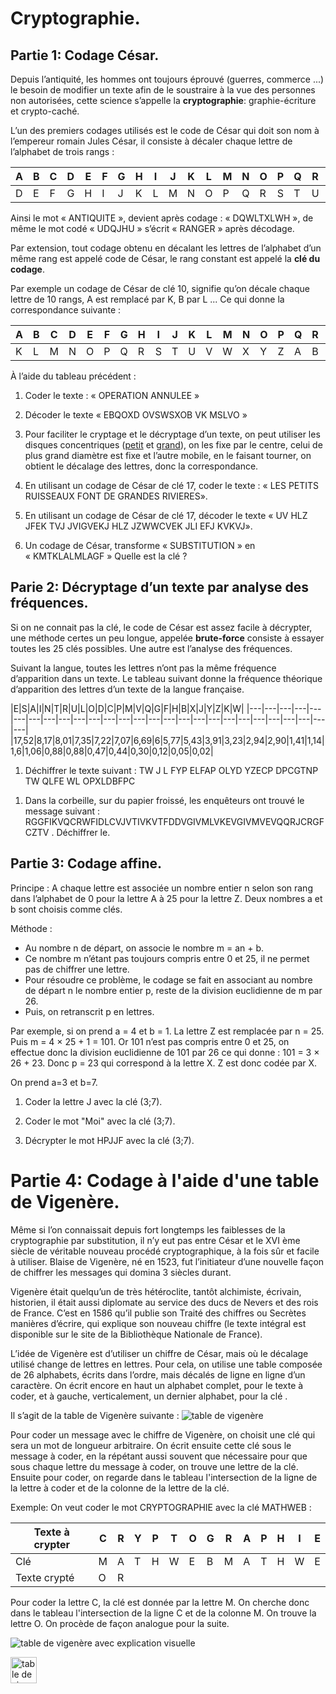 Cryptographie.
=============

Partie 1: Codage César.
----------------------

Depuis l’antiquité, les hommes ont toujours éprouvé (guerres, commerce ...) le besoin de modifier un texte afin de le soustraire à la vue des personnes non autorisées, cette science s’appelle la **cryptographie**:  graphie-écriture et crypto-caché.

L’un des premiers codages utilisés est le code de César qui doit son nom à l’empereur romain Jules César, il consiste à décaler chaque lettre de l’alphabet de trois rangs :

|A|B|C|D|E|F|G|H|I|J|K|L|M|N|O|P|Q|R|S|T|U|V|W|X|Y|Z|
|---|---|---|---|---|---|---|---|---|---|---|---|---|---|---|---|---|---|---|---|---|---|---|---|---|---|
|D|E|F|G|H|I|J|K|L|M|N|O|P|Q|R|S|T|U|V|W|X|Y|Z|D|A|B|

Ainsi le mot « ANTIQUITE », devient après codage : « DQWLTXLWH »,  de même le mot codé « UDQJHU » s’écrit « RANGER » après décodage.

Par extension, tout codage obtenu en  décalant les lettres de l’alphabet d’un même rang est appelé code de César, le rang constant est appelé la **clé du codage**.

Par exemple un codage de César de clé 10, signifie qu’on décale chaque lettre de 10 rangs,  A est remplacé par K, B par L ...
Ce qui donne la correspondance suivante :

|A|B|C|D|E|F|G|H|I|J|K|L|M|N|O|P|Q|R|S|T|U|V|W|X|Y|Z|
|---|---|---|---|---|---|---|---|---|---|---|---|---|---|---|---|---|---|---|---|---|---|---|---|---|---|
|K|L|M|N|O|P|Q|R|S|T|U|V|W|X|Y|Z|A|B|C|D|E|F|G|H|I|J|

À l’aide du tableau précédent :

1. Coder le texte : « OPERATION ANNULEE »

2. Décoder le texte « EBQOXD OVSWSXOB VK MSLVO »

3. Pour faciliter le cryptage et le décryptage d’un texte, on peut utiliser les disques concentriques ([petit](https://github.com/mathlorgues/MPS/blob/master/Investigation%20polici%C3%A8re/Code/PetitDisque.png) et [grand](https://github.com/mathlorgues/MPS/blob/master/Investigation%20polici%C3%A8re/Code/GrandDisque.png)), on les fixe par le centre, celui de plus grand diamètre est fixe et l’autre mobile, en le faisant tourner, on obtient le décalage des lettres, donc la correspondance.


1. En utilisant un codage de César de clé 17, coder le texte : « LES PETITS RUISSEAUX FONT DE GRANDES RIVIERES».

2. En utilisant un codage de César de clé 17, décoder le texte « UV HLZ JFEK TVJ JVIGVEKJ HLZ JZWWCVEK JLI EFJ KVKVJ».

1. Un codage de César, transforme  « SUBSTITUTION » en « KMTKLALMLAGF »
Quelle est la clé ?

Parie 2: Décryptage d’un texte par analyse des fréquences.
----------------------------------------------------------

Si on ne connait pas la clé, le code de César est assez facile à décrypter, une méthode certes un peu longue, appelée **brute-force** consiste à essayer toutes les 25 clés possibles. Une autre est l’analyse des fréquences.

Suivant la langue, toutes les lettres n’ont pas la même fréquence d’apparition dans un texte. Le tableau suivant donne la fréquence théorique d’apparition des lettres d’un texte de la langue française.

|E|S|A|I|N|T|R|U|L|O|D|C|P|M|V|Q|G|F|H|B|X|J|Y|Z|K|W|
|---|---|---|---|---|---|---|---|---|---|---|---|---|---|---|---|---|---|---|---|---|---|---|---|---|---|---|
|17,52|8,17|8,01|7,35|7,22|7,07|6,69|6|5,77|5,43|3,91|3,23|2,94|2,90|1,41|1,14|1,6|1,06|0,88|0,88|0,47|0,44|0,30|0,12|0,05|0,02|

1. Déchiffrer le texte suivant :
TW J L FYP ELFAP OLYD YZECP DPCGTNP TW QLFE WL OPXLDBFPC

<!-- IL Y A UNE TAUPE DANS NOTRE SERVICE IL FAUT LA DEMASQUER -->

1. Dans la corbeille, sur du papier froissé, les enquêteurs ont trouvé le message suivant :
RGGFIKVQCRWFIDLCVJVTIVKVTFDDVGIVMLVKEVGIVMVEVQQRJCRGFCZTV . Déchiffrer le.

Partie 3: Codage affine.
------------------------

Principe :  A chaque lettre est associée un nombre entier n selon son rang dans l’alphabet de 0 pour la lettre A à 25 pour la lettre Z.
Deux nombres a et b sont choisis comme clés.

Méthode :
- Au nombre n de départ, on associe le nombre m = an + b.
- Ce nombre m n’étant pas toujours compris entre 0 et 25, il ne permet pas de chiffrer une lettre.
- Pour résoudre ce problème, le codage se fait en associant au nombre de départ n le nombre entier p,
reste de la division euclidienne de m par 26.
- Puis, on retranscrit p en lettres.

Par exemple, si on prend a = 4 et b = 1.
La lettre Z est remplacée par n = 25.
Puis m = 4 × 25 + 1 = 101.
Or 101 n’est pas compris entre 0 et 25, on effectue donc la division euclidienne de 101 par 26 ce qui
donne :  101 = 3 × 26 + 23.
Donc p = 23 qui correspond à la lettre X. Z est donc codée par X.

On prend a=3 et b=7.
1. Coder la lettre J avec la clé (3;7).

1. Coder le mot "Moi" avec la clé (3;7).

1. Décrypter le mot HPJJF avec la clé (3;7).

Partie 4: Codage à l'aide d'une table de Vigenère.
==================================================

Même si l’on connaissait depuis fort longtemps les faiblesses de la cryptographie par substitution, il n’y eut pas entre César et le XVI ème siècle de véritable nouveau procédé cryptographique, à la fois sûr et facile à utiliser. Blaise de Vigenère, né en 1523, fut l’initiateur d’une nouvelle façon de chiffrer les messages qui
domina 3 siècles durant.

Vigenère était quelqu’un de très hétéroclite, tantôt alchimiste, écrivain, historien, il était aussi diplomate au service des ducs de Nevers et des rois de France. C’est en 1586 qu’il publie son Traité des chiffres ou Secrètes manières d’écrire, qui explique son nouveau chiffre (le texte intégral est disponible sur le site de la
Bibliothèque Nationale de France).

L’idée de Vigenère est d’utiliser un chiffre de César, mais où le décalage utilisé change de lettres en
lettres. Pour cela, on utilise une table composée de 26 alphabets, écrits dans l’ordre, mais décalés de ligne
en ligne d’un caractère. On écrit encore en haut un alphabet complet, pour le texte à coder, et à gauche,
verticalement, un dernier alphabet, pour la clé .

Il s’agit de la table de Vigenère suivante :
![table de vigenère](https://github.com/mathlorgues/MPS/blob/master/Investigation%20polici%C3%A8re/Code/table.png)

Pour coder un message avec le chiffre de Vigenère, on choisit une clé qui sera un mot de longueur arbitraire. On écrit ensuite cette clé sous le message à coder, en la répétant aussi souvent que nécessaire pour que sous chaque lettre du message à coder, on trouve une lettre de la clé. Ensuite pour coder, on regarde dans le tableau l'intersection de la ligne de la lettre à coder et de la colonne de la lettre de la clé.

Exemple: On veut coder le mot CRYPTOGRAPHIE avec la clé MATHWEB :

|Texte à crypter|C|R|Y|P|T|O|G|R|A|P|H|I|E|
|---|---|---|---|---|---|---|---|---|---|---|---|---|---|
|Clé            |M|A|T|H|W|E|B|M|A|T|H|W|E|
|Texte crypté	  |O|R|	|	|	|	|	|	|	|	|	|	|	|

Pour coder la lettre C, la clé est donnée par la lettre M.
On cherche donc dans le tableau l'intersection de la
ligne C et de la colonne M. On trouve la lettre O.
On procède de façon analogue pour la suite.

![table de vigenère avec explication visuelle](https://github.com/mathlorgues/MPS/blob/master/Investigation%20polici%C3%A8re/Code/table%20couleur.png)

 <img src="https://github.com/mathlorgues/MPS/blob/master/Investigation%20polici%C3%A8re/Code/table%20couleur.png" alt="table de vigenère avec explication visuelle" height="42" width="42"> 
